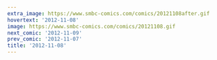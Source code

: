 ```yaml
---
extra_image: https://www.smbc-comics.com/comics/20121108after.gif
hovertext: '2012-11-08'
image: https://www.smbc-comics.com/comics/20121108.gif
next_comic: '2012-11-09'
prev_comic: '2012-11-07'
title: '2012-11-08'
---
```


